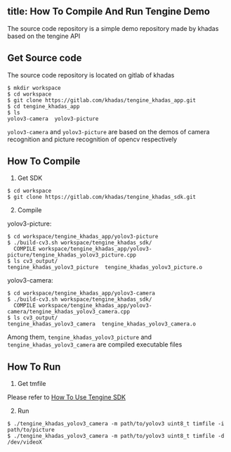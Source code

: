 title: How To Compile And Run Tengine Demo
---

The source code repository is a simple demo repository made by khadas based on the tengine API

## Get Source code

The source code repository is located on gitlab of khadas

```shell
$ mkdir workspace
$ cd workspace
$ git clone https://gitlab.com/khadas/tengine_khadas_app.git
$ cd tengine_khadas_app
$ ls
yolov3-camera  yolov3-picture
```

`yolov3-camera` and `yolov3-picture` are based on the demos of camera recognition and picture recognition of opencv respectively

## How To Compile

1. Get SDK

```shell
$ cd workspace
$ git clone https://gitlab.com/khadas/tengine_khadas_sdk.git
```

2. Compile

yolov3-picture:

```shell
$ cd workspace/tengine_khadas_app/yolov3-picture
$ ./build-cv3.sh workspace/tengine_khadas_sdk/
  COMPILE workspace/tengine_khadas_app/yolov3-picture/tengine_khadas_yolov3_picture.cpp
$ ls cv3_output/
tengine_khadas_yolov3_picture  tengine_khadas_yolov3_picture.o
```

yolov3-camera:

```shell
$ cd workspace/tengine_khadas_app/yolov3-camera
$ ./build-cv3.sh workspace/tengine_khadas_sdk/
  COMPILE workspace/tengine_khadas_app/yolov3-camera/tengine_khadas_yolov3_camera.cpp
$ ls cv3_output/
tengine_khadas_yolov3_camera  tengine_khadas_yolov3_camera.o
```

Among them, `tengine_khadas_yolov3_picture` and `tengine_khadas_yolov3_camera` are compiled executable files

## How To Run


1. Get tmfile

Please refer to [How To Use Tengine SDK](/vim3/HowToUseTengineSDK)


2. Run

```shell
$ ./tengine_khadas_yolov3_camera -m path/to/yolov3 uint8_t timfile -i path/to/picture
$ ./tengine_khadas_yolov3_camera -m path/to/yolov3 uint8_t timfile -d /dev/videoX
```



















